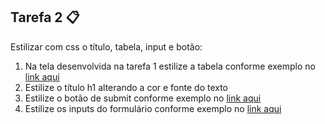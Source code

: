 ## Tarefa 2 📋

Estilizar com css o título, tabela, input e botão:
1. Na tela desenvolvida na tarefa 1 estilize a tabela conforme exemplo no [link aqui](https://www.w3schools.com/html/tryit.asp?filename=tryhtml_table_intro)
2. Estilize o título h1 alterando a cor e fonte do texto
3. Estilize o botão de submit conforme exemplo no [link aqui](https://www.w3schools.com/css/css3_buttons.asp)
4. Estilize os inputs do formulário conforme exemplo no [link aqui](https://www.w3schools.com/css/tryit.asp?filename=trycss_forms)

